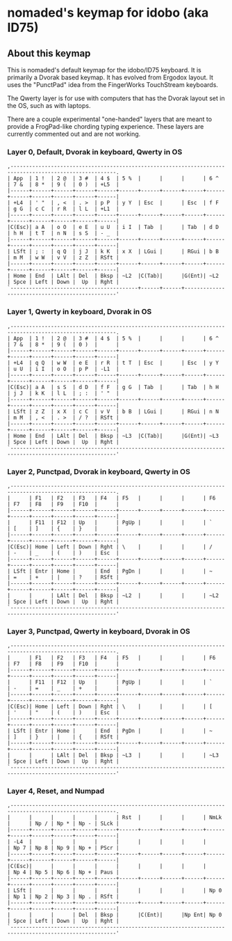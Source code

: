 # nomaded's keymap for idobo (aka ID75)

## About this keymap

This is nomaded's default keymap for the idobo/ID75 keyboard. It is primarily
a Dvorak based keymap. It has evolved from Ergodox layout. It uses the
"PunctPad" idea from the FingerWorks TouchStream keyboards.

The Qwerty layer is for use with computers that has the Dvorak layout set in
the OS, such as with laptops.

There are a couple experimental "one-handed" layers that are meant to provide
a FrogPad-like chording typing experience. These layers are currently
commented out and are not working.

### Layer 0, Default, Dvorak in keyboard, Qwerty in OS

    ,--------------------------------------------------------------------------------------------------------.
    | App  | 1 !  | 2 @  | 3 #  | 4 $  | 5 %  |      |      |      | 6 ^  | 7 &  | 8 *  | 9 (  | 0 )  | +L5  |
    |------+------+------+------+------+------+------+------+------+------+------+------+------+------+------|
    | +L4  | ' "  | , <  | . >  | p P  | y Y  | Esc  |      | Esc  | f F  | g G  | c C  | r R  | l L  | +L1  |
    |------+------+------+------+------+------+------+------+------+------+------+------+------+------+------|
    |C(Esc)| a A  | o O  | e E  | u U  | i I  | Tab  |      | Tab  | d D  | h H  | t T  | n N  | s S  | - _  |
    |------+------+------+------+------+------+------+------+------+------+------+------+------+------+------|
    | LSft | ; :  | q Q  | j J  | k K  | x X  | LGui |      | RGui | b B  | m M  | w W  | v V  | z Z  | RSft |
    |------+------+------+------+------+------+------+------+------+------+------+------+------+------+------|
    | Home | End  | LAlt | Del  | Bksp | ~L2  |C(Tab)|      |G(Ent)| ~L2  | Spce | Left | Down |  Up  | Rght |
    `-----------------------------------------+------+------+------------------------------------------------'

### Layer 1, Qwerty in keyboard, Dvorak in OS

    ,--------------------------------------------------------------------------------------------------------.
    | App  | 1 !  | 2 @  | 3 #  | 4 $  | 5 %  |      |      |      | 6 ^  | 7 &  | 8 *  | 9 (  | 0 )  |      |
    |------+------+------+------+------+------+------+------+------+------+------+------+------+------+------|
    | +L4  | q Q  | w W  | e E  | r R  | t T  | Esc  |      | Esc  | y Y  | u U  | i I  | o O  | p P  | -L1  |
    |------+------+------+------+------+------+------+------+------+------+------+------+------+------+------|
    |C(Esc)| a A  | s S  | d D  | f F  | g G  | Tab  |      | Tab  | h H  | j J  | k K  | l L  | ; :  | ' "  |
    |------+------+------+------+------+------+------+------+------+------+------+------+------+------+------|
    | LSft | z Z  | x X  | c C  | v V  | b B  | LGui |      | RGui | n N  | m M  | , <  | . >  | / ?  | RSft |
    |------+------+------+------+------+------+------+------+------+------+------+------+------+------+------|
    | Home | End  | LAlt | Del  | Bksp | ~L3  |C(Tab)|      |G(Ent)| ~L3  | Spce | Left | Down |  Up  | Rght |
    `--------------------------------------------------------------------------------------------------------'

### Layer 2, Punctpad, Dvorak in keyboard, Qwerty in OS
 
    ,--------------------------------------------------------------------------------------------------------.
    |      | F1   | F2   | F3   | F4   | F5   |      |      |      | F6   | F7   | F8   | F9   | F10  |      |
    |------+------+------+------+------+------+------+------+------+------+------+------+------+------+------|
    |      | F11  | F12  | Up   |      | PgUp |      |      |      | `    | [    | ]    | {    | }    |      |
    |------+------+------+------+------+------+------+------+------+------+------+------+------+------+------|
    |C(Esc)| Home | Left | Down | Rght | \    |      |      |      | /    | -    | _    | (    | )    | Esc  |
    |------+------+------+------+------+------+------+------+------+------+------+------+------+------+------|
    | LSft | Entr | Home |      | End  | PgDn |      |      |      | ~    | =    | +    | |    | ?    | RSft |
    |------+------+------+------+------+------+------+------+------+------+------+------+------+------+------|
    |      |      | LAlt | Del  | Bksp | ~L2  |      |      |      | ~L2  | Spce | Left | Down |  Up  | Rght |
    `--------------------------------------------------------------------------------------------------------'

### Layer 3, Punctpad, Qwerty in keyboard, Dvorak in OS

    ,--------------------------------------------------------------------------------------------------------.
    |      | F1   | F2   | F3   | F4   | F5   |      |      |      | F6   | F7   | F8   | F9   | F10  |      |
    |------+------+------+------+------+------+------+------+------+------+------+------+------+------+------|
    |      | F11  | F12  | Up   |      | PgUp |      |      |      | `    | -    | =    | _    | +    |      |
    |------+------+------+------+------+------+------+------+------+------+------+------+------+------+------|
    |C(Esc)| Home | Left | Down | Rght | \    |      |      |      | [    | '    | "    | (    | )    | Esc  |
    |------+------+------+------+------+------+------+------+------+------+------+------+------+------+------|
    | LSft | Entr | Home |      | End  | PgDn |      |      |      | ~    | ]    | }    | |    | {    | RSft |
    |------+------+------+------+------+------+------+------+------+------+------+------+------+------+------|
    |      |      | LAlt | Del  | Bksp | ~L3  |      |      |      | ~L3  | Spce | Left | Down |  Up  | Rght |
    `--------------------------------------------------------------------------------------------------------'

### Layer 4, Reset, and Numpad
 
    ,--------------------------------------------------------------------------------------------------------.
    |      |      |      |      |      | Rst  |      |      |      | NmLk |      | Np / | Np * | Np - | SLck |
    |------+------+------+------+------+------+------+------+------+------+------+------+------+------+------|
    | -L4  |      |      |      |      |      |      |      |      |      | Np 7 | Np 8 | Np 9 | Np + | PScr |
    |------+------+------+------+------+------+------+------+------+------+------+------+------+------+------|
    |C(Esc)|      |      |      |      |      |      |      |      |      | Np 4 | Np 5 | Np 6 | Np + | Paus |
    |------+------+------+------+------+------+------+------+------+------+------+------+------+------+------|
    | LSft |      |      |      |      |      |      |      |      | Np 0 | Np 1 | Np 2 | Np 3 | Np . | RSft |
    |------+------+------+------+------+------+------+------+------+------+------+------+------+------+------|
    |      |      |      | Del  | Bksp |      |C(Ent)|      |Np Ent| Np 0 | Spce | Left | Down |  Up  | Rght |
    `--------------------------------------------------------------------------------------------------------'



